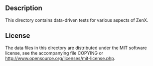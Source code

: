 Description
------------

This directory contains data-driven tests for various aspects of ZenX.

License
--------

The data files in this directory are distributed under the MIT software
license, see the accompanying file COPYING or
http://www.opensource.org/licenses/mit-license.php.

